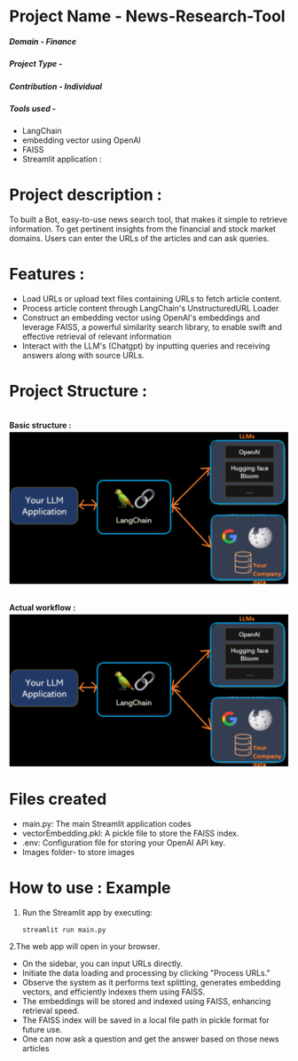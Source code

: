 #  **Project Name**        - News-Research-Tool
##### **Domain**              - Finance
##### **Project Type**        - 
##### **Contribution**        - Individual
##### **Tools used**          - 

  - LangChain
  - embedding vector using OpenAI
  - FAISS
  - Streamlit application : 

# Project description :
To built a Bot, easy-to-use news search tool, that makes it simple to retrieve information. To get pertinent insights from the financial and stock market domains. Users can enter the URLs of the articles and can ask queries.

# Features :
  - Load URLs or upload text files containing URLs to fetch article content.
  - Process article content through LangChain's UnstructuredURL Loader
  - Construct an embedding vector using OpenAI's embeddings and leverage FAISS, a powerful similarity search library, to enable swift and effective retrieval of relevant information
  - Interact with the LLM's (Chatgpt) by inputting queries and receiving answers along with source URLs.

# Project Structure :
<br>**Basic structure :**<br>
![](Images/structure.png)

<br>**Actual workflow :**<br>
![](Images/structure.png)

# Files created
  - main.py: The main Streamlit application codes
  - vectorEmbedding.pkl: A pickle file to store the FAISS index.
  - .env: Configuration file for storing your OpenAI API key.
  - Images folder- to store images

# How to use : Example
1. Run the Streamlit app by executing:
   ```sh
   streamlit run main.py
   ```
2.The web app will open in your browser.
- On the sidebar, you can input URLs directly.
- Initiate the data loading and processing by clicking "Process URLs."
- Observe the system as it performs text splitting, generates embedding vectors, and efficiently indexes them using FAISS.
- The embeddings will be stored and indexed using FAISS, enhancing retrieval speed.
- The FAISS index will be saved in a local file path in pickle format for future use.
- One can now ask a question and get the answer based on those news articles


